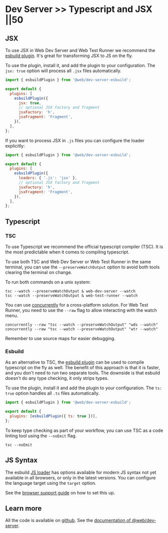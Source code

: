 # Dev Server >> Typescript and JSX ||50

## JSX

To use JSX in Web Dev Server and Web Test Runner we recommend the [esbuild plugin](../../docs/dev-server/plugins/esbuild.md). It's great for transforming JSX to JS on the fly.

To use the plugin, install it, and add the plugin to your configuration. The `jsx: true` option will process all `.jsx` files automatically.

```js
import { esbuildPlugin } from '@web/dev-server-esbuild';

export default {
  plugins: [
    esbuildPlugin({
      jsx: true,
      // optional JSX factory and fragment
      jsxFactory: 'h',
      jsxFragment: 'Fragment',
    }),
  ],
};
```

If you want to process JSX in `.js` files you can configure the loader explicitly:

```js
import { esbuildPlugin } from '@web/dev-server-esbuild';

export default {
  plugins: [
    esbuildPlugin({
      loaders: { '.js': 'jsx' },
      // optional JSX factory and fragment
      jsxFactory: 'h',
      jsxFragment: 'Fragment',
    }),
  ],
};
```

## Typescript

### TSC

To use Typescript we recommend the official typescript compiler (TSC). It is the most predictable when it comes to compiling typescript.

To use both TSC and Web Dev Server or Web Test Runner in the same terminal, you can use the `--preserveWatchOutput` option to avoid both tools clearing the terminal on change.

To run both commands on a unix system:

```
tsc --watch --preserveWatchOutput & web-dev-server --watch
tsc --watch --preserveWatchOutput & web-test-runner --watch
```

You can use [concurrently](https://www.npmjs.com/package/concurrently) for a cross-platform solution. For Web Test Runner, you need to use the `--raw` flag to allow interacting with the watch menu.

```
concurrently --raw "tsc --watch --preserveWatchOutput" "wds --watch"
concurrently --raw "tsc --watch --preserveWatchOutput" "wtr --watch"
```

Remember to use source maps for easier debugging.

### Esbuild

As an alternative to TSC, the [esbuild plugin](../../docs/dev-server/plugins/esbuild.md) can be used to compile typescript on the fly as well. The benefit of this approach is that it is faster, and you don't need to run two separate tools. The downside is that esbuild doesn't do any type checking, it only strips types.

To use the plugin, install it and add the plugin to your configuration. The `ts: true` option handles all `.ts` files automatically.

```js
import { esbuildPlugin } from '@web/dev-server-esbuild';

export default {
  plugins: [esbuildPlugin({ ts: true })],
};
```

To keep type checking as part of your workflow, you can use TSC as a code linting tool using the `--noEmit` flag.

```
tsc --noEmit
```

## JS Syntax

The esbuild [JS loader](https://esbuild.github.io/content-types/#javascript) has options available for modern JS syntax not yet available in all browsers, or only in the latest versions. You can configure the language target using the `target` option.

See the [browser support guide](./browser-support.md) on how to set this up.

## Learn more

All the code is available on [github](https://github.com/modernweb-dev/example-projects/tree/master/guides/dev-server).
See the [documentation of @web/dev-server](../../docs/dev-server/overview.md).

